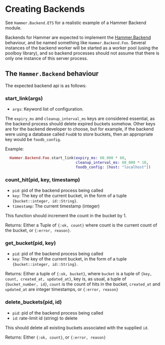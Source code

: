 # Creating Backends


See `Hammer.Backend.ETS` for a realistic example of a Hammer Backend module.

Backends for Hammer are expected to implement the
[Hammer.Backend](/hammer/Hammer.Backend.html) behaviour, and be named something
like `Hammer.Backend.Foo`. Several instances of the backend worker will be
started as a worker pool (using the poolboy library), and so backend processes
should not assume that there is only one instance of this server process.


## The `Hammer.Backend` behaviour

The expected backend api is as follows:

### start_link(args)

- `args`: Keyword list of configuration.

The `expiry_ms` and `cleanup_interval_ms` keys are considered essential, as the
backend process should delete expired buckets somehow. Other keys are for the
backend developer to choose, but for example, if the backend were using a
database called `FooDB` to store buckets, then an appropriate key would be
`foodb_config`.

Example:

```elixir
  Hammer.Backend.Foo.start_link(expiry_ms: 60_000 * 60,
                                cleanup_interval_ms: 60_000 * 10,
                                foodb_config: [host: "localhost"])
```

### count_hit(pid, key, timestamp)

- `pid`: pid of the backend process being called
- `key`: The key of the current bucket, in the form of a tuple `{bucket::integer, id::String}`.
- `timestamp`: The current timestamp (integer)

This function should increment the count in the bucket by 1.

Returns: Either a Tuple of `{:ok, count}` where count is the current count of the bucket,
or `{:error, reason}`.


### get_bucket(pid, key)

- `pid`: pid of the backend process being called
- `key`: The key of the current bucket, in the form of a tuple `{bucket::integer, id::String}`.

Returns: Either a tuple of `{:ok, bucket}`, where `bucket` is a tuple of
`{key, count, created_at, updated_at}`, key is, as usual, a tuple of `{bucket_number, id}`,
`count` is the count of hits in the bucket, `created_at` and `updated_at` are integer timestamps,
or `{:error, reason}`


### delete_buckets(pid, id)

- `pid`: pid of the backend process being called
- `id`: rate-limit id (string) to delete

This should delete all existing buckets associated with the supplied `id`.

Returns: Either `{:ok, count}`, or `{:error, reason}`

